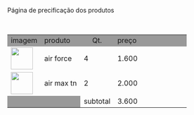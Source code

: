<!DOCTYPE html>
<html>
<head>
  <title>Snearkers</title>
  <meta charset="utf-8">
  <link rel="stylesheet" href="h-estilo.css"/>
</head>
<body>
   <p>Página de precificação dos produtos</p></br>

   <table width="500">
      <tr bgcolor="#999999">
         <td>imagem</td>
         <td>produto</td>
         <td width="60" align="center">Qt.</td>
         <td>preço</td>
      </tr>
      <tr>
         <td><img src="https://i.pinimg.com/564x/9c/6b/12/9c6b122d54cbfb9aa7e17d2166703b19.jpg" width="50"/></td>
         <td>air force</td>
         <td>4</td>
         <td width="150">1.600</td>
      </tr>
      <tr>
         <td><img src="https://i.pinimg.com/564x/9e/d6/04/9ed604eca68c9a86c8c2dff66e42aeff.jpg" width="50"/></td>
         <td>air max tn</td>
         <td>2</td>
         <td width="150">2.000</td>
      <tr>
         <td colspan="2" align="rigth"  bgcolor="#999999"></td>
         <td>subtotal</td>
         <td>3.600</td>
      </tr>
   </table>
</body>
</html>
